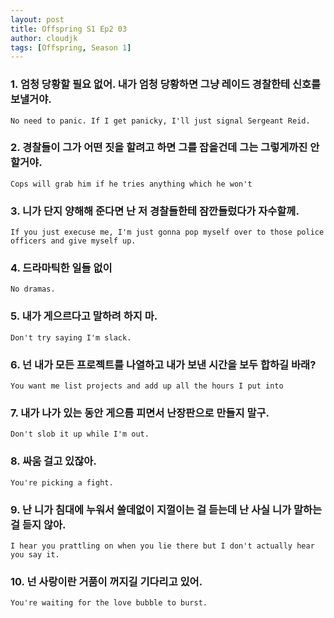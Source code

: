 ```yaml
---
layout: post
title: Offspring S1 Ep2 03
author: cloudjk
tags: [Offspring, Season 1]
---
```


### 1. 엄청 당황할 필요 없어. 내가 엄청 당황하면 그냥 레이드 경찰한테 신호를 보낼거야.
    No need to panic. If I get panicky, I'll just signal Sergeant Reid.

### 2. 경찰들이 그가 어떤 짓을 할려고 하면 그를 잡을건데 그는 그렇게까진 안할거야.
    Cops will grab him if he tries anything which he won't

### 3. 니가 단지 양해해 준다면 난 저 경찰들한테 잠깐들렀다가 자수할께. 
    If you just execuse me, I'm just gonna pop myself over to those police officers and give myself up.

### 4. 드라마틱한 일들 없이
    No dramas.

### 5. 내가 게으르다고 말하려 하지 마. 
    Don't try saying I'm slack. 

### 6. 넌 내가 모든 프로젝트를 나열하고 내가 보낸 시간을 보두 합하길 바래?
    You want me list projects and add up all the hours I put into

### 7. 내가 나가 있는 동안 게으름 피면서 난장판으로 만들지 말구.
    Don't slob it up while I'm out.

### 8. 싸움 걸고 있잖아.
    You're picking a fight.

### 9. 난 니가 침대에 누워서 쓸데없이 지껄이는 걸 듣는데 난 사실 니가 말하는 걸 듣지 않아. 
    I hear you prattling on when you lie there but I don't actually hear you say it.

### 10. 넌 사랑이란 거품이 꺼지길 기다리고 있어.
    You're waiting for the love bubble to burst.